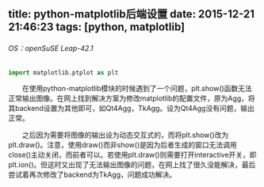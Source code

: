 title: python-matplotlib后端设置
date: 2015-12-21 21:46:23
tags: [python, matplotlib]
---

###### OS：openSuSE Leap-42.1

```python
import matplotlib.ptplot as plt
```


　　在使用python-matplotlib模块的时候遇到了一个问题，plt.show()函数无法正常输出图像。在网上找到解决方案为修改matplotlib的配置文件，原为Agg，将其backend设置为其他即可，如Qt4Agg，TkAgg。设为Qt4Agg没有问题，输出正常。


　　之后因为需要将图像的输出设为动态交互式的，而将plt.show()改为plt.draw()。注意，使用draw()而非show()是因为后者生成的窗口无法调用close()主动关闭，而前者可以。若使用plt.draw()则需要打开interactive开关，即plt.ion()。但这时又出现了无法输出图像的问题，在网上找了很久没能解决，最后尝试着再次修改了backend为TkAgg，问题成功解决。